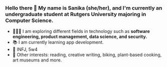 ### Hello there 👋 My name is Sanika (she/her), and I'm currently an undergraduate student at Rutgers University majoring in Computer Science.

- 👩🏽‍💻 I am exploring different fields in technology such as **software engineering, product management, data science, and security.**
- 📚 I am currently learning app development.
- 💭 INFJ, 5w4
- 🌻 Other interests: reading, creative writing, biking, plant-based cooking, art museums and more.

